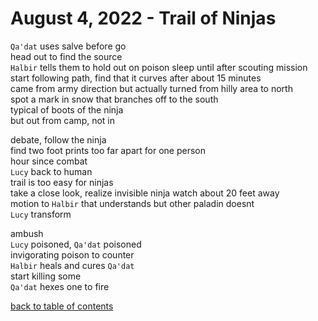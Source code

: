 # August 4, 2022 - Trail of Ninjas

`Qa'dat` uses salve before go  
head out to find the source  
`Halbir` tells them to hold out on poison sleep until after scouting mission  
start following path, find that it curves after about 15 minutes  
came from army direction but actually turned from hilly area to north  
spot a mark in snow that branches off to the south  
typical of boots of the ninja  
but out from camp, not in  

debate, follow the ninja  
find two foot prints too far apart for one person  
hour since combat  
`Lucy` back to human  
trail is too easy for ninjas  
take a close look, realize invisible ninja watch about 20 feet away  
motion to `Halbir` that understands but other paladin doesnt  
`Lucy` transform  

ambush   
`Lucy` poisoned, `Qa'dat` poisoned  
invigorating poison to counter  
`Halbir` heals and cures `Qa'dat`  
start killing some   
`Qa'dat` hexes one to fire  

[back to table of contents](/sessions/README.md)
